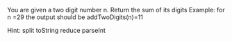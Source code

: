 You are given a two digit number n. Return the sum of its digits
Example:
for n =29 the output should be addTwoDigits(n)=11

Hint:
split
toString
reduce
parseInt